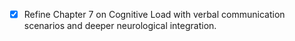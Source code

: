 - [x] Refine Chapter 7 on Cognitive Load with verbal communication scenarios and deeper neurological integration.
      